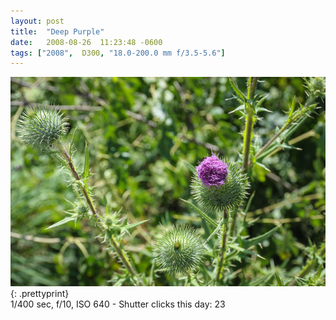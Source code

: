 ```yaml
---
layout: post
title:  "Deep Purple"
date:   2008-08-26  11:23:48 -0600
tags: ["2008",  D300, "18.0-200.0 mm f/3.5-5.6"]
---
```

![:title](/images/2008/2008_0826_DSC_8360.jpg)
{: .prettyprint}  
1/400 sec, f/10, ISO 640 - Shutter clicks this day: 23